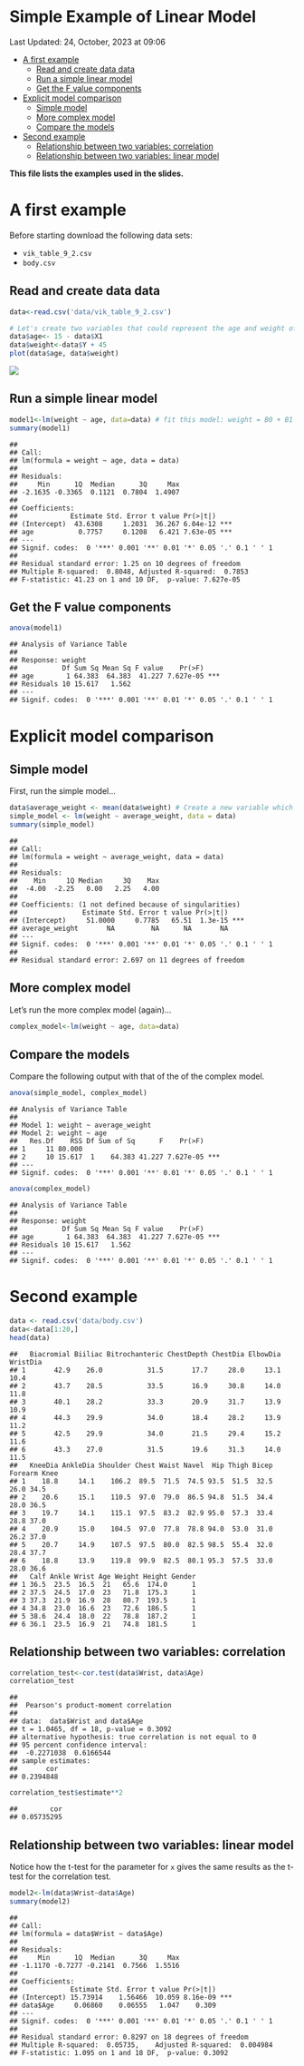 Simple Example of Linear Model
================
Last Updated: 24, October, 2023 at 09:06

- [A first example](#a-first-example)
  - [Read and create data data](#read-and-create-data-data)
  - [Run a simple linear model](#run-a-simple-linear-model)
  - [Get the F value components](#get-the-f-value-components)
- [Explicit model comparison](#explicit-model-comparison)
  - [Simple model](#simple-model)
  - [More complex model](#more-complex-model)
  - [Compare the models](#compare-the-models)
- [Second example](#second-example)
  - [Relationship between two variables:
    correlation](#relationship-between-two-variables-correlation)
  - [Relationship between two variables: linear
    model](#relationship-between-two-variables-linear-model)

**This file lists the examples used in the slides.**

# A first example

Before starting download the following data sets:

- `vik_table_9_2.csv`
- `body.csv`

## Read and create data data

``` r
data<-read.csv('data/vik_table_9_2.csv')

# Let's create two variables that could represent the age and weight of penguins
data$age<- 15 - data$X1
data$weight<-data$Y + 45
plot(data$age, data$weight)
```

![](SimpleExamples_files/figure-gfm/unnamed-chunk-1-1.png)<!-- -->

## Run a simple linear model

``` r
model1<-lm(weight ~ age, data=data) # fit this model: weight = B0 + B1 * age + error
summary(model1)
```

    ## 
    ## Call:
    ## lm(formula = weight ~ age, data = data)
    ## 
    ## Residuals:
    ##     Min      1Q  Median      3Q     Max 
    ## -2.1635 -0.3365  0.1121  0.7804  1.4907 
    ## 
    ## Coefficients:
    ##             Estimate Std. Error t value Pr(>|t|)    
    ## (Intercept)  43.6308     1.2031  36.267 6.04e-12 ***
    ## age           0.7757     0.1208   6.421 7.63e-05 ***
    ## ---
    ## Signif. codes:  0 '***' 0.001 '**' 0.01 '*' 0.05 '.' 0.1 ' ' 1
    ## 
    ## Residual standard error: 1.25 on 10 degrees of freedom
    ## Multiple R-squared:  0.8048, Adjusted R-squared:  0.7853 
    ## F-statistic: 41.23 on 1 and 10 DF,  p-value: 7.627e-05

## Get the F value components

``` r
anova(model1)
```

    ## Analysis of Variance Table
    ## 
    ## Response: weight
    ##           Df Sum Sq Mean Sq F value    Pr(>F)    
    ## age        1 64.383  64.383  41.227 7.627e-05 ***
    ## Residuals 10 15.617   1.562                      
    ## ---
    ## Signif. codes:  0 '***' 0.001 '**' 0.01 '*' 0.05 '.' 0.1 ' ' 1

# Explicit model comparison

## Simple model

First, run the simple model…

``` r
data$average_weight <- mean(data$weight) # Create a new variable which is the average of all weights
simple_model <- lm(weight ~ average_weight, data = data)
summary(simple_model)
```

    ## 
    ## Call:
    ## lm(formula = weight ~ average_weight, data = data)
    ## 
    ## Residuals:
    ##    Min     1Q Median     3Q    Max 
    ##  -4.00  -2.25   0.00   2.25   4.00 
    ## 
    ## Coefficients: (1 not defined because of singularities)
    ##                Estimate Std. Error t value Pr(>|t|)    
    ## (Intercept)     51.0000     0.7785   65.51  1.3e-15 ***
    ## average_weight       NA         NA      NA       NA    
    ## ---
    ## Signif. codes:  0 '***' 0.001 '**' 0.01 '*' 0.05 '.' 0.1 ' ' 1
    ## 
    ## Residual standard error: 2.697 on 11 degrees of freedom

## More complex model

Let’s run the more complex model (again)…

``` r
complex_model<-lm(weight ~ age, data=data)
```

## Compare the models

Compare the following output with that of the of the complex model.

``` r
anova(simple_model, complex_model)
```

    ## Analysis of Variance Table
    ## 
    ## Model 1: weight ~ average_weight
    ## Model 2: weight ~ age
    ##   Res.Df    RSS Df Sum of Sq      F    Pr(>F)    
    ## 1     11 80.000                                  
    ## 2     10 15.617  1    64.383 41.227 7.627e-05 ***
    ## ---
    ## Signif. codes:  0 '***' 0.001 '**' 0.01 '*' 0.05 '.' 0.1 ' ' 1

``` r
anova(complex_model)
```

    ## Analysis of Variance Table
    ## 
    ## Response: weight
    ##           Df Sum Sq Mean Sq F value    Pr(>F)    
    ## age        1 64.383  64.383  41.227 7.627e-05 ***
    ## Residuals 10 15.617   1.562                      
    ## ---
    ## Signif. codes:  0 '***' 0.001 '**' 0.01 '*' 0.05 '.' 0.1 ' ' 1

# Second example

``` r
data <- read.csv('data/body.csv')
data<-data[1:20,]
head(data)
```

    ##   Biacromial Biiliac Bitrochanteric ChestDepth ChestDia ElbowDia WristDia
    ## 1       42.9    26.0           31.5       17.7     28.0     13.1     10.4
    ## 2       43.7    28.5           33.5       16.9     30.8     14.0     11.8
    ## 3       40.1    28.2           33.3       20.9     31.7     13.9     10.9
    ## 4       44.3    29.9           34.0       18.4     28.2     13.9     11.2
    ## 5       42.5    29.9           34.0       21.5     29.4     15.2     11.6
    ## 6       43.3    27.0           31.5       19.6     31.3     14.0     11.5
    ##   KneeDia AnkleDia Shoulder Chest Waist Navel  Hip Thigh Bicep Forearm Knee
    ## 1    18.8     14.1    106.2  89.5  71.5  74.5 93.5  51.5  32.5    26.0 34.5
    ## 2    20.6     15.1    110.5  97.0  79.0  86.5 94.8  51.5  34.4    28.0 36.5
    ## 3    19.7     14.1    115.1  97.5  83.2  82.9 95.0  57.3  33.4    28.8 37.0
    ## 4    20.9     15.0    104.5  97.0  77.8  78.8 94.0  53.0  31.0    26.2 37.0
    ## 5    20.7     14.9    107.5  97.5  80.0  82.5 98.5  55.4  32.0    28.4 37.7
    ## 6    18.8     13.9    119.8  99.9  82.5  80.1 95.3  57.5  33.0    28.0 36.6
    ##   Calf Ankle Wrist Age Weight Height Gender
    ## 1 36.5  23.5  16.5  21   65.6  174.0      1
    ## 2 37.5  24.5  17.0  23   71.8  175.3      1
    ## 3 37.3  21.9  16.9  28   80.7  193.5      1
    ## 4 34.8  23.0  16.6  23   72.6  186.5      1
    ## 5 38.6  24.4  18.0  22   78.8  187.2      1
    ## 6 36.1  23.5  16.9  21   74.8  181.5      1

## Relationship between two variables: correlation

``` r
correlation_test<-cor.test(data$Wrist, data$Age)
correlation_test
```

    ## 
    ##  Pearson's product-moment correlation
    ## 
    ## data:  data$Wrist and data$Age
    ## t = 1.0465, df = 18, p-value = 0.3092
    ## alternative hypothesis: true correlation is not equal to 0
    ## 95 percent confidence interval:
    ##  -0.2271038  0.6166544
    ## sample estimates:
    ##       cor 
    ## 0.2394848

``` r
correlation_test$estimate**2
```

    ##        cor 
    ## 0.05735295

## Relationship between two variables: linear model

Notice how the t-test for the parameter for `x` gives the same results
as the t-test for the correlation test.

``` r
model2<-lm(data$Wrist~data$Age)
summary(model2)
```

    ## 
    ## Call:
    ## lm(formula = data$Wrist ~ data$Age)
    ## 
    ## Residuals:
    ##     Min      1Q  Median      3Q     Max 
    ## -1.1170 -0.7277 -0.2141  0.7566  1.5516 
    ## 
    ## Coefficients:
    ##             Estimate Std. Error t value Pr(>|t|)    
    ## (Intercept) 15.73914    1.56466  10.059 8.16e-09 ***
    ## data$Age     0.06860    0.06555   1.047    0.309    
    ## ---
    ## Signif. codes:  0 '***' 0.001 '**' 0.01 '*' 0.05 '.' 0.1 ' ' 1
    ## 
    ## Residual standard error: 0.8297 on 18 degrees of freedom
    ## Multiple R-squared:  0.05735,    Adjusted R-squared:  0.004984 
    ## F-statistic: 1.095 on 1 and 18 DF,  p-value: 0.3092
